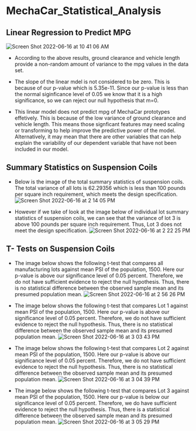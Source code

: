 # MechaCar_Statistical_Analysis

## Linear Regression to Predict MPG 
![Screen Shot 2022-06-16 at 10 41 06 AM](https://user-images.githubusercontent.com/97639454/174133067-fb9d7221-a92e-495e-88ee-7777edabecb2.png)
- According to the above results, ground clearance and vehicle length provide a non-random amount of variance to the mpg values in the data set. 

- The slope of the linear mdel is not considered to be zero. This is because of our p-value which is 5.35e-11. Since our p-value is less than the normal siginficance level of 0.05 we know that it is a high significance, so we can reject our null hypothesis that m=0.

- This linear model does not predict mpg of MechaCar prototypes effetively. This is because of the low variance of ground clearance and vehicle length. This means those signficant features may need scaling or transforming to help improve the predictive power of the model. Alternatively, it may mean that there are other variables that can help explain the variability of our dependent variable that have not been included in our model.

## Summary Statistics on Suspension Coils 
- Below is the image of the total summary statistics of suspension coils. The total variance of all lots is 62.29356 which is less than 100 pounds per square inch requirement, which meets the design specification.
![Screen Shot 2022-06-16 at 2 14 05 PM](https://user-images.githubusercontent.com/97639454/174164848-dc39a888-986b-4cbc-b6ee-1275f3f1a743.png)

- However if we take of look at the image below of individual lot summary statistics of suspension coils, we can see that the variance of lot 3 is above 100 pounds per square inch requirement. Thus, Lot 3 does not meet the design specification. 
![Screen Shot 2022-06-16 at 2 22 25 PM](https://user-images.githubusercontent.com/97639454/174167879-0b28363c-505e-4967-a2a4-1626a535aceb.png)

## T- Tests on Suspension Coils

- The image below shows the following t-test that compares all manufacturing lots against mean PSI of the population, 1500. Here our p-value is above our significance level of 0.05 percent. Therefore, we do not have sufficient evidence to reject the null hypothesis. Thus, there is no statistical difference between the observed sample mean and its presumed population mean.
![Screen Shot 2022-06-16 at 2 56 26 PM](https://user-images.githubusercontent.com/97639454/174177277-6a56de58-6771-4f0e-a671-6bea4d3a90c1.png)

- The image below shows the following t-test that compares Lot 1 against mean PSI of the population, 1500. Here our p-value is above our significance level of 0.05 percent. Therefore, we do not have sufficient evidence to reject the null hypothesis. Thus, there is no statistical difference between the observed sample mean and its presumed population mean.
![Screen Shot 2022-06-16 at 3 03 43 PM](https://user-images.githubusercontent.com/97639454/174182600-7d34f899-906a-4867-a032-ce25e6d9f9ba.png)

- The image below shows the following t-test that compares Lot 2 against mean PSI of the population, 1500. Here our p-value is above our significance level of 0.05 percent. Therefore, we do not have sufficient evidence to reject the null hypothesis. Thus, there is no statistical difference between the observed sample mean and its presumed population mean.
![Screen Shot 2022-06-16 at 3 04 39 PM](https://user-images.githubusercontent.com/97639454/174183542-af63cae7-73e9-4b99-85a6-4b1b018a0d4a.png)

- The image below shows the following t-test that compares Lot 3 against mean PSI of the population, 1500. Here our p-value is below our significance level of 0.05 percent. Therefore, we do have sufficient evidence to reject the null hypothesis. Thus, there is a statistical difference between the observed sample mean and its presumed population mean.
![Screen Shot 2022-06-16 at 3 05 29 PM](https://user-images.githubusercontent.com/97639454/174184374-118b99c2-a2c9-46de-a67b-2f9a375f5a65.png)


















